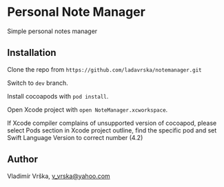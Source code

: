 # Personal Note Manager
Simple personal notes manager

## Installation
Clone the repo from `https://github.com/ladavrska/notemanager.git`

Switch to `dev` branch.

Install cocoapods with `pod install`.

Open Xcode project with `open NoteManager.xcworkspace`.

If Xcode compiler complains of unsupported version of cocoapod, please select Pods section in Xcode project outline, find the specific pod and set Swift Language Version to correct number (4.2) 

## Author
Vladimír Vrška, v_vrska@yahoo.com
